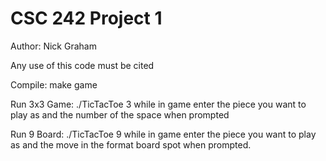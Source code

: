 # CSC 242 Project 1 #
Author: Nick Graham

Any use of this code must be cited

Compile:
make game

Run 3x3 Game:
./TicTacToe 3
    while in game enter the piece you want to play as and the number of the
    space when prompted

Run 9 Board:
./TicTacToe 9
    while in game enter the piece you want to play as and the move in the format
    board spot when prompted.

